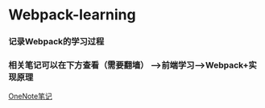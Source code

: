 # Webpack-learning
### 记录Webpack的学习过程
### 相关笔记可以在下方查看（需要翻墙）  -->前端学习-->Webpack+实现原理
[OneNote笔记](https://1drv.ms/u/s!AsRmC2wcOgkJgXkLnjhnEKVvR9x1)
